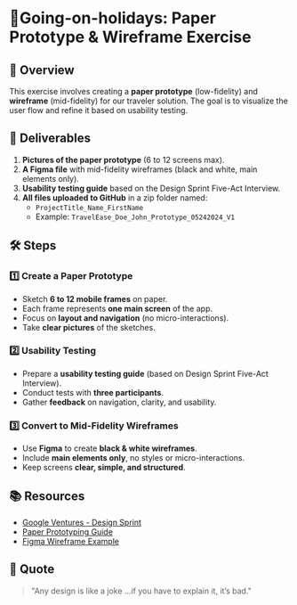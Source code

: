 # 📌Going-on-holidays: Paper Prototype & Wireframe Exercise

## 🚀 Overview
This exercise involves creating a **paper prototype** (low-fidelity) and **wireframe** (mid-fidelity) for our traveler solution. The goal is to visualize the user flow and refine it based on usability testing.

## 📂 Deliverables

1. **Pictures of the paper prototype** (6 to 12 screens max).
2. **A Figma file** with mid-fidelity wireframes (black and white, main elements only).
3. **Usability testing guide** based on the Design Sprint Five-Act Interview.
4. **All files uploaded to GitHub** in a zip folder named:
   - `ProjectTitle_Name_FirstName`
   - Example: `TravelEase_Doe_John_Prototype_05242024_V1`

## 🛠️ Steps

### 1️⃣ Create a Paper Prototype
- Sketch **6 to 12 mobile frames** on paper.
- Each frame represents **one main screen** of the app.
- Focus on **layout and navigation** (no micro-interactions).
- Take **clear pictures** of the sketches.

### 2️⃣ Usability Testing
- Prepare a **usability testing guide** (based on Design Sprint Five-Act Interview).
- Conduct tests with **three participants**.
- Gather **feedback** on navigation, clarity, and usability.

### 3️⃣ Convert to Mid-Fidelity Wireframes
- Use **Figma** to create **black & white wireframes**.
- Include **main elements only**, no styles or micro-interactions.
- Keep screens **clear, simple, and structured**.

## 📚 Resources
- [Google Ventures - Design Sprint](https://www.thesprintbook.com/)
- [Paper Prototyping Guide](https://www.smashingmagazine.com/2011/06/hand-sketching-prototypes-ideas/)
- [Figma Wireframe Example](https://www.figma.com/resources/assets/wireframe-template/)

## 💬 Quote
> "Any design is like a joke …if you have to explain it, it’s bad."
